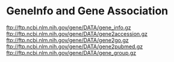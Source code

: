 # GeneInfo and Gene Association

ftp://ftp.ncbi.nlm.nih.gov/gene/DATA/gene_info.gz
ftp://ftp.ncbi.nlm.nih.gov/gene/DATA/gene2accession.gz
ftp://ftp.ncbi.nlm.nih.gov/gene/DATA/gene2go.gz
ftp://ftp.ncbi.nlm.nih.gov/gene/DATA/gene2pubmed.gz
ftp://ftp.ncbi.nlm.nih.gov/gene/DATA/gene_group.gz




